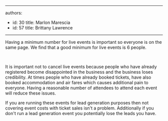 

---
authors:
  - id: 30
    title: Marlon Marescia
  - id: 57
    title: Brittany Lawrence
---




<span class='intro'> Having a minimum number for live events is important so everyone is on the same page. We&#160;find that a good minimum for live events​ is 6 people.<div><br></div> </span>

<p>​It is&#160;important not to cancel live events because people who have already registered become disappointed&#160;in the business and the business loses credibility​. At times people who have already booked tickets, have also booked&#160;accommodation and air fares which causes additional pain to everyone. Having a reasonable number of attendees to attend each event will&#160;reduce these issues.</p><p>If you are running these events for lead generation&#160;purposes then not covering event costs with ticket sales isn't a problem. Additionally if&#160;you don't run a lead generation&#160;event you potentially lose the leads&#160;you have.</p>


